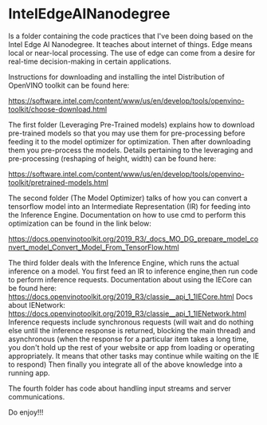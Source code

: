 # IntelEdgeAINanodegree
Is a folder containing the code practices that I've been doing based on the Intel Edge AI Nanodegree. It teaches about internet of things. Edge means local or near-local processing. The use of edge can come from a desire for real-time decision-making in certain applications.

Instructions for downloading and installing the intel Distribution of OpenVINO toolkit can be found here:

https://software.intel.com/content/www/us/en/develop/tools/openvino-toolkit/choose-download.html

The first folder (Leveraging Pre-Trained models) explains how to download pre-trained models so that you may use them for pre-processing before feeding it to the model optimizer for optimization. Then after downloading them you pre-process the models. Details pertaining to the leveraging and pre-processing (reshaping of height, width) can be found here:

https://software.intel.com/content/www/us/en/develop/tools/openvino-toolkit/pretrained-models.html

The second folder (The Model Optimizer) talks of how you can convert a tensorflow model into an Intermediate Representation (IR) for feeding into the Inference Engine. Documentation on how to use cmd to perform this optimization can be found in the link below:

https://docs.openvinotoolkit.org/2019_R3/_docs_MO_DG_prepare_model_convert_model_Convert_Model_From_TensorFlow.html

The third folder deals with the Inference Engine, which runs the actual inference on a model. You first feed an IR to inference engine,then run code to perform inference requests.
Documentation about using the IECore can be found here: https://docs.openvinotoolkit.org/2019_R3/classie__api_1_1IECore.html
Docs about IENetwork: https://docs.openvinotoolkit.org/2019_R3/classie__api_1_1IENetwork.html
Inference requests include synchronous requests (will wait and do nothing else until the inference response is returned, blocking the main thread) and asynchronous (when the response for a particular item takes a long time, you don't hold up the rest of your website or app from loading or operating appropriately. It means that other tasks may continue while waiting on the IE to respond)
Then finally you integrate all of the above knowledge into a running app.

The fourth folder has code about handling input streams and server communications.

Do enjoy!!!
